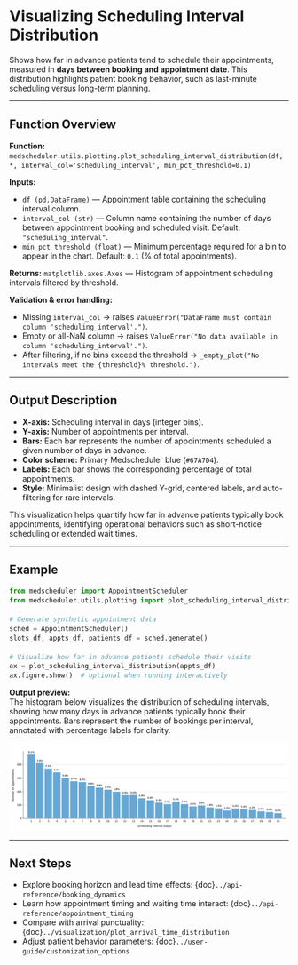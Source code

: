 # Visualizing Scheduling Interval Distribution

Shows how far in advance patients tend to schedule their appointments, measured in **days between booking and appointment date**. This distribution highlights patient booking behavior, such as last-minute scheduling versus long-term planning.

---

## Function Overview
**Function:** `medscheduler.utils.plotting.plot_scheduling_interval_distribution(df, *, interval_col='scheduling_interval', min_pct_threshold=0.1)`

**Inputs:**
- `df (pd.DataFrame)` — Appointment table containing the scheduling interval column.
- `interval_col (str)` — Column name containing the number of days between appointment booking and scheduled visit. Default: `"scheduling_interval"`.
- `min_pct_threshold (float)` — Minimum percentage required for a bin to appear in the chart. Default: `0.1` (% of total appointments).

**Returns:** `matplotlib.axes.Axes` — Histogram of appointment scheduling intervals filtered by threshold.

**Validation & error handling:**
- Missing `interval_col` → raises `ValueError("DataFrame must contain column 'scheduling_interval'.")`.
- Empty or all-NaN column → raises `ValueError("No data available in column 'scheduling_interval'.")`.
- After filtering, if no bins exceed the threshold → `_empty_plot("No intervals meet the {threshold}% threshold.")`.

---

## Output Description
- **X-axis:** Scheduling interval in days (integer bins).
- **Y-axis:** Number of appointments per interval.
- **Bars:** Each bar represents the number of appointments scheduled a given number of days in advance.
- **Color scheme:** Primary Medscheduler blue (`#67A7D4`).
- **Labels:** Each bar shows the corresponding percentage of total appointments.
- **Style:** Minimalist design with dashed Y-grid, centered labels, and auto-filtering for rare intervals.

This visualization helps quantify how far in advance patients typically book appointments, identifying operational behaviors such as short-notice scheduling or extended wait times.

---

## Example
```python
from medscheduler import AppointmentScheduler
from medscheduler.utils.plotting import plot_scheduling_interval_distribution

# Generate synthetic appointment data
sched = AppointmentScheduler()
slots_df, appts_df, patients_df = sched.generate()

# Visualize how far in advance patients schedule their visits
ax = plot_scheduling_interval_distribution(appts_df)
ax.figure.show()  # optional when running interactively
```
**Output preview:**  
The histogram below visualizes the distribution of scheduling intervals, showing how many days in advance patients typically book their appointments. Bars represent the number of bookings per interval, annotated with percentage labels for clarity.

![Scheduling Interval Distribution](../_static/visuals/visualization/plot_scheduling_interval_distribution.png)

---

## Next Steps
- Explore booking horizon and lead time effects: {doc}`../api-reference/booking_dynamics`
- Learn how appointment timing and waiting time interact: {doc}`../api-reference/appointment_timing`
- Compare with arrival punctuality: {doc}`../visualization/plot_arrival_time_distribution`
- Adjust patient behavior parameters: {doc}`../user-guide/customization_options`


